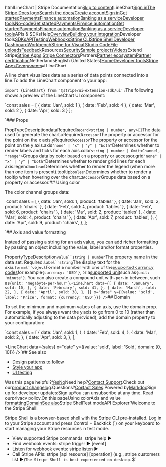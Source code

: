 htmlLineChart | Stripe Documentation[Skip to content](#main-content)LineChart[Sign in](https://dashboard.stripe.com/login?redirect=https%3A%2F%2Fdocs.stripe.com%2Fstripe-apps%2Fcomponents%2Flinechart)[The Stripe Docs logo](/)[Search the docs/](#)[Create account](https://dashboard.stripe.com/register)[Sign in](https://dashboard.stripe.com/login?redirect=https%3A%2F%2Fdocs.stripe.com%2Fstripe-apps%2Fcomponents%2Flinechart)[Get started](/get-started)[Payments](/payments)[Finance automation](/finance-automation)[Banking as a service](/financial-services)[Developer tools](/development)[No-code](/no-code)[Get started](/get-started)[Payments](/payments)[Finance automation](/finance-automation)[](#)[Get started](/get-started)[Payments](/payments)[Finance automation](/finance-automation)[Banking as a service](/financial-services)[Developer tools](/development)[](#)APIs & SDKsHelp[Overview](/docs/development)[Building your integration](#)Developer tools[SDKs](#)[API](#)[Testing](#)[Webhooks](#)[Stripe CLI](#)[Stripe Shell](#)[Developer Dashboard](#)[Workbench](#)[Stripe for Visual Studio Code](/docs/stripe-vscode)[File uploads](/docs/file-upload)[Feedback](/docs/dev-tools-csat)Resources[Security](#)[Sample projects](#)[Videos](#)Extend Stripe[Stripe Apps](#)
[Stripe Connectors](#)Partners[Partner ecosystem](/docs/partners)[Partner certification](/docs/partners/training-and-certification)NetherlandsEnglish (United States)[](#)[](#)[Home](/docs)[Developer tools](/docs/development)[Stripe Apps](/docs/stripe-apps)[Components](/docs/stripe-apps/components)# LineChart

A line chart visualizes data as a series of data points connected into a line.To add the LineChart component to your app:

`import {LineChart} from '@stripe/ui-extension-sdk/ui';`The following shows a preview of the LineChart UI component:

`const sales = [
  {
    date: 'Jan',
    sold: 1
  },
  {
    date: 'Feb',
    sold: 4
  },
  {
    date: 'Mar',
    sold: 2
  },
  {
    date: 'Apr',
    sold: 3
  }
];

<LineChart data={sales} x="date" y="sold" />`### Props

PropTypeDescriptiondataRequired`Record<string | number, any>[]`The data used to generate the chart.xRequired`Accessor`The property or accessor for the point on the x axis.yRequired`Accessor`The property or accessor for the point on the y axis.axis`"none" | "x" | "y" | "both"`Determines whether to render labels and ticks for each axis.color`string | number | Omit<Channel, "range">`Groups data by color based on a property or accessor.grid`"none" | "x" | "y" | "both"`Determines whether to render grid lines for each axis.legend`boolean`Determines whether to render the legend (when more than one item is present).tooltip`boolean`Determines whether to render a tooltip when hovering over the chart.z`Accessor`Groups data based on a property or accessor.## Using color

The color channel groups data:

`const sales = [
  {
    date: 'Jan',
    sold: 1,
    product: 'tables'
  },
  {
    date: 'Jan',
    sold: 2,
    product: 'chairs'
  },
  {
    date: 'Feb',
    sold: 4,
    product: 'tables'
  },
  {
    date: 'Feb',
    sold: 6,
    product: 'chairs'
  },
  {
    date: 'Mar',
    sold: 2,
    product: 'tables'
  },
  {
    date: 'Mar',
    sold: 4,
    product: 'chairs'
  },
  {
    date: 'Apr',
    sold: 7,
    product: 'tables',
  },
  {
    date: 'Apr',
    sold: 9,
    product: 'chairs',
  },
];

<LineChart data={sales} x="date" y="sold" color="product" />`## Axis and value formatting

Instead of passing a string for an axis value, you can add richer formatting by passing an object including the value, label and/or format properties.

PropertyTypeDescription`value``string | number`The property name in the data set. Required.`label``string`The display text for the axis.`format``object`Format a number with one of the[supported currency codes](https://raw.githubusercontent.com/unicode-org/cldr/main/common/validity/currency.xml)for example`{currency: 'USD'}`, or a[supported unit](https://tc39.es/proposal-unified-intl-numberformat/section6/locales-currencies-tz_proposed_out.html#sec-issanctionedsimpleunitidentifier)such as`{unit: 'minute'}`. You can also create a compound unit with`-per-`in between, such as`{unit: 'megabyte-per-hour'}`.`<LineChart
  data={[
    {
      date: 'January',
      sold: 10,
    },
    {
      date: 'February',
      sold: 41,
    },
    {
      date: 'March',
      sold: 22,
    },
    {
      date: 'April',
      sold: 38,
    },
  ]}
  x="date"
  y={{value: 'sold', label: 'Price', format: {currency: 'USD'}}}
/>`## Domain

To set the minimum and maximum values of an axis, use the domain prop. For example, if you always want the y axis to go from 0 to 10 (rather than automatically adjusting to the data provided), add the domain property to your configuration:

`const sales = [
  {
    date: 'Jan',
    sold: 1,
  },
  {
    date: 'Feb',
    sold: 4,
  },
  {
    date: 'Mar',
    sold: 2,
  },
  {
    date: 'Apr',
    sold: 3,
  },
];

<LineChart
  data={sales}
  x="date"
  y={{value: 'sold', label: 'Sold', domain: [0, 10]}}
/>`## See also

- [Design patterns to follow](/stripe-apps/patterns)
- [Style your app](/stripe-apps/style)
- [UI testing](/stripe-apps/ui-testing)

Was this page helpful?[Yes](#)[No](#)Need help?[Contact Support](https://support.stripe.com/).Check out our[product changelog](https://stripe.com/blog/changelog).Questions?[Contact Sales](https://stripe.com/contact/sales).Powered by[Markdoc](https://markdoc.dev)Sign up for developer updates:Sign upYou can unsubscribe at any time. Read our[privacy policy](https://stripe.com/privacy).On this page[Using color](#using-color)[Axis and value formatting](#axis-and-value-formatting)[Domain](#domain)[See also](#see-also)Stripe ShellTest modeAPI Explorer[](https://stripe.com/docs/stripe-cli#install)`Welcome to the Stripe Shell!

Stripe Shell is a browser-based shell with the Stripe CLI pre-installed. Log in to your
Stripe account and press Control + Backtick (`) on your keyboard to start managing your Stripe
resources in test mode.

- View supported Stripe commands: stripe help ▶️
- Find webhook events: stripe trigger ▶️ [event]
- Listen for webhook events: stripe listen ▶
- Call Stripe APIs: stripe [api resource] [operation] (e.g., stripe customers list ▶️)`The Stripe Shell is best experienced on desktop.`$`